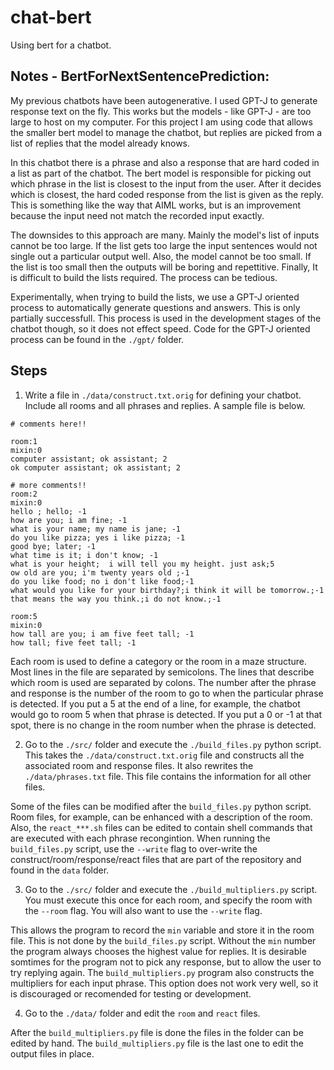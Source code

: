 # chat-bert
Using bert for a chatbot.

## Notes - BertForNextSentencePrediction:
My previous chatbots have been autogenerative. I used GPT-J to generate response text on the fly. This works but the models - like GPT-J - are too large to host on my computer. For this project I am using code that allows the smaller bert model to manage the chatbot, but replies are picked from a list of replies that the model already knows.

In this chatbot there is a phrase and also a response that are hard coded in a list as part of the chatbot. The bert model is responsible for picking out which phrase in the list is closest to the input from the user. After it decides which is closest, the hard coded response from the list is given as the reply. This is something like the way that AIML works, but is an improvement because the input need not match the recorded input exactly.

The downsides to this approach are many. Mainly the model's list of inputs cannot be too large. If the list gets too large the input sentences would not single out a particular output well. Also, the model cannot be too small. If the list is too small then the outputs will be boring and repettitive. Finally, It is difficult to build the lists required. The process can be tedious.

Experimentally, when trying to build the lists, we use a GPT-J oriented process to automatically generate questions and answers. This is only partially successfull. This process is used in the development stages of the chatbot though, so it does not effect speed. Code for the GPT-J oriented process can be found in the `./gpt/` folder.

## Steps

1. Write a file in `./data/construct.txt.orig` for defining your chatbot. Include all rooms and all phrases and replies. A sample file is below.

```
# comments here!!

room:1
mixin:0
computer assistant; ok assistant; 2
ok computer assistant; ok assistant; 2

# more comments!!
room:2
mixin:0
hello ; hello; -1  
how are you; i am fine; -1 
what is your name; my name is jane; -1  
do you like pizza; yes i like pizza; -1  
good bye; later; -1 
what time is it; i don't know; -1
what is your height;  i will tell you my height. just ask;5
ow old are you; i'm twenty years old ;-1
do you like food; no i don't like food;-1 
what would you like for your birthday?;i think it will be tomorrow.;-1
that means the way you think.;i do not know.;-1

room:5
mixin:0
how tall are you; i am five feet tall; -1
how tall; five feet tall; -1
```
Each room is used to define a category or the room in a maze structure. Most lines in the file are separated by semicolons. The lines that describe which room is used are separated by colons. The number after the phrase and response is the number of the room to go to when the particular phrase is detected. If you put a 5 at the end of a line, for example, the chatbot would go to room 5 when that phrase is detected. If you put a 0 or -1 at that spot, there is no change in the room number when the phrase is detected.

2. Go to the `./src/` folder and execute the `./build_files.py` python script. This takes the `./data/construct.txt.orig` file and constructs all the associated room and response files. It also rewrites the `./data/phrases.txt` file. This file contains the information for all other files.

Some of the files can be modified after the `build_files.py` python script. Room files, for example, can be enhanced with a description of the room. Also, the `react_***.sh` files can be edited to contain shell commands that are executed with each phrase recongintion. When running the `build_files.py` script, use the `--write` flag to over-write the construct/room/response/react files that are part of the repository and found in the `data` folder.

3. Go to the `./src/` folder and execute the `./build_multipliers.py` script. You must execute this once for each room, and specify the room with the `--room` flag. You will also want to use the `--write` flag. 

This allows the program to record the `min` variable and store it in the room file. This is not done by the `build_files.py` script. Without the `min` number the program always chooses the highest value for replies. It is desirable somtimes for the program not to pick any response, but to allow the user to try replying again. The `build_multipliers.py` program also constructs the multipliers for each input phrase. This option does not work very well, so it is discouraged or recomended for testing or development.

4. Go to the `./data/` folder and edit the `room` and `react` files.

After the `build_multipliers.py` file is done the files in the folder can be edited by hand. The `build_multipliers.py` file is the last one to edit the output files in place.

